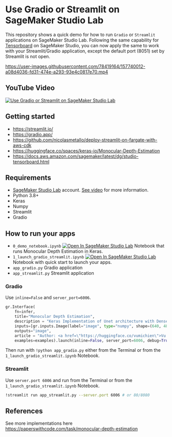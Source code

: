# Use Gradio or Streamlit on SageMaker Studio Lab

This repository shows a quick demo for how to run `Gradio` or `Streamlit` applications on SageMaker Studio Lab. Following the same capability for [Tensorboard](https://docs.aws.amazon.com/sagemaker/latest/dg/studio-tensorboard.html) on SageMaker Studio, you can now apply the same to work with your Streamlit/Gradio application, except the default port (8051) set by Streamlit is not open.

https://user-images.githubusercontent.com/78419164/157740012-a08d4036-fd31-474e-a293-93e4c0817e70.mp4

## YouTube Video
[![Use Gradio or Streamlit on SageMaker Studio Lab](https://img.youtube.com/vi/EMrEsn13g9Y/0.jpg)](https://www.youtube.com/watch?v=EMrEsn13g9Y)

## Getting started
- https://streamlit.io/
- https://gradio.app/
- https://github.com/nicolasmetallo/deploy-streamlit-on-fargate-with-aws-cdk
- https://huggingface.co/spaces/keras-io/Monocular-Depth-Estimation
- https://docs.aws.amazon.com/sagemaker/latest/dg/studio-tensorboard.html

## Requirements
- [SageMaker Studio Lab](https://studiolab.sagemaker.aws/) account. [See video](https://www.youtube.com/watch?v=FUEIwAsrMP4&ab_channel=machinelearnear) for more information.
- Python 3.8+
- Keras
- Numpy
- Streamlit
- Gradio

## How to run your apps

- `0_demo_notebook.ipynb` [![Open In SageMaker Studio Lab](https://studiolab.sagemaker.aws/studiolab.svg)](https://studiolab.sagemaker.aws/import/github/machinelearnear/use-gradio-streamlit-sagemaker-studiolab/blob/main/0_demo_notebook.ipynb) Notebook that runs Monocular Depth Estimation in Keras.
- `1_launch_gradio_streamlit.ipynb` [![Open In SageMaker Studio Lab](https://studiolab.sagemaker.aws/studiolab.svg)](https://studiolab.sagemaker.aws/import/github/machinelearnear/use-gradio-streamlit-sagemaker-studiolab/blob/main/1_launch_gradio_streamlit.ipynb) Notebook with quick start to launch your apps.
- `app_gradio.py` Gradio application
- `app_streamlit.py` Streamlit application

### Gradio

Use `inline=False` and `server_port=6006`.

```python
gr.Interface(
    fn=infer,
    title="Monocular Depth Estimation",
    description = "Keras Implementation of Unet architecture with Densenet201 backbone for estimating the depth of image 📏",
    inputs=[gr.inputs.Image(label="image", type="numpy", shape=(640, 480))],
    outputs="image",
    article = "Author: <a href=\"https://huggingface.co/vumichien\">Vu Minh Chien</a>. Based on the Keras example from <a href=\"https://keras.io/examples/vision/depth_estimation/\">Victor Basu</a>. Repo: https://github.com/machinelearnear/use-gradio-streamlit-sagemaker-studiolab",
    examples=examples).launch(inline=False, server_port=6006, debug=True, cache_examples=True)
```

Then run with `!python app_gradio.py` either from the Terminal or from the `1_launch_gradio_streamlit.ipynb` Notebook.


### Streamlit

Use `server.port 6006` and run from the Terminal or from the `1_launch_gradio_streamlit.ipynb` Notebook.

```sh
!streamlit run app_streamlit.py --server.port 6006 # or 80/8080
```

## References
See more implementations here https://paperswithcode.com/task/monocular-depth-estimation
